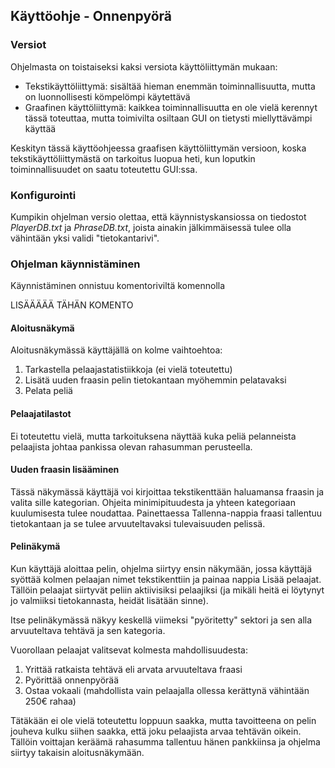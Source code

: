 ## Käyttöohje - Onnenpyörä

### Versiot

Ohjelmasta on toistaiseksi kaksi versiota käyttöliittymän mukaan:
- Tekstikäyttöliittymä: sisältää hieman enemmän toiminnallisuutta, mutta on luonnollisesti kömpelömpi käytettävä
- Graafinen käyttöliittymä: kaikkea toiminnallisuutta en ole vielä kerennyt tässä toteuttaa, mutta toimivilta osiltaan GUI on tietysti miellyttävämpi käyttää

Keskityn tässä käyttöohjeessa graafisen käyttöliittymän versioon, koska tekstikäyttöliittymästä on tarkoitus luopua heti,
kun loputkin toiminnallisuudet on saatu toteutettu GUI:ssa.

### Konfigurointi

Kumpikin ohjelman versio olettaa, että käynnistyskansiossa on tiedostot <em>PlayerDB.txt</em> ja <em>PhraseDB.txt</em>, joista ainakin jälkimmäisessä tulee olla vähintään
yksi validi "tietokantarivi".

### Ohjelman käynnistäminen

Käynnistäminen onnistuu komentoriviltä komennolla

LISÄÄÄÄÄ TÄHÄN KOMENTO

#### Aloitusnäkymä

Aloitusnäkymässä käyttäjällä on kolme vaihtoehtoa:
1. Tarkastella pelaajastatistiikkoja (ei vielä toteutettu)
2. Lisätä uuden fraasin pelin tietokantaan myöhemmin pelatavaksi
3. Pelata peliä

#### Pelaajatilastot

Ei toteutettu vielä, mutta tarkoituksena näyttää kuka peliä pelanneista pelaajista johtaa pankissa olevan rahasumman perusteella.

#### Uuden fraasin lisääminen

Tässä näkymässä käyttäjä voi kirjoittaa tekstikenttään haluamansa fraasin ja valita sille kategorian. Ohjeita minimipituudesta ja yhteen kategoriaan kuulumisesta
tulee noudattaa. Painettaessa Tallenna-nappia fraasi tallentuu tietokantaan ja se tulee arvuuteltavaksi tulevaisuuden pelissä.

#### Pelinäkymä

Kun käyttäjä aloittaa pelin, ohjelma siirtyy ensin näkymään, jossa käyttäjä syöttää kolmen pelaajan nimet tekstikenttiin ja painaa nappia Lisää pelaajat.
Tällöin pelaajat siirtyvät peliin aktiivisiksi pelaajiksi (ja mikäli heitä ei löytynyt jo valmiiksi tietokannasta, heidät lisätään sinne).

Itse pelinäkymässä näkyy keskellä viimeksi "pyöritetty" sektori ja sen alla arvuuteltava tehtävä ja sen kategoria.

Vuorollaan pelaajat valitsevat kolmesta mahdollisuudesta:
1. Yrittää ratkaista tehtävä eli arvata arvuuteltava fraasi
2. Pyörittää onnenpyörää
3. Ostaa vokaali (mahdollista vain pelaajalla ollessa kerättynä vähintään 250€ rahaa)

Tätäkään ei ole vielä toteutettu loppuun saakka, mutta tavoitteena on pelin jouheva kulku siihen saakka, että joku pelaajista arvaa tehtävän oikein. Tällöin voittajan keräämä rahasumma tallentuu hänen pankkiinsa ja ohjelma siirtyy takaisin aloitusnäkymään.

